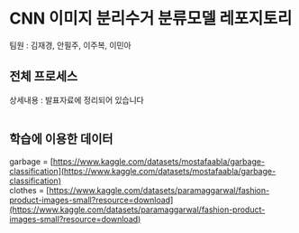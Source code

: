 # CNN 이미지 분리수거 분류모델 레포지토리

팀원 : 김재경, 안필주, 이주복, 이민아

## 전체 프로세스

상세내용 : 발표자료에 정리되어 있습니다

<p aling="center"><img width="100" scr=""></p>

## 학습에 이용한 데이터
garbage = [https://www.kaggle.com/datasets/mostafaabla/garbage-classification](https://www.kaggle.com/datasets/mostafaabla/garbage-classification)<br>
clothes = [https://www.kaggle.com/datasets/paramaggarwal/fashion-product-images-small?resource=download](https://www.kaggle.com/datasets/paramaggarwal/fashion-product-images-small?resource=download)
